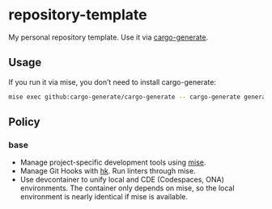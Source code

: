 # repository-template

My personal repository template. Use it via [cargo-generate](https://cargo-generate.github.io/cargo-generate/index.html).

## Usage

If you run it via mise, you don’t need to install cargo-generate:

```bash
mise exec github:cargo-generate/cargo-generate -- cargo-generate generate atty303/repository-template
```

## Policy

### base

- Manage project-specific development tools using [mise](https://mise.jdx.dev/).
- Manage Git Hooks with [hk](https://hk.jdx.dev/). Run linters through mise.
- Use devcontainer to unify local and CDE (Codespaces, ONA) environments. The container only depends on mise, so the local environment is nearly identical if mise is available.
